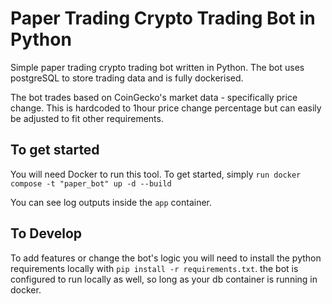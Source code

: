 # Paper Trading Crypto Trading Bot in Python

Simple paper trading crypto trading bot written in Python. The bot uses postgreSQL to store trading data and is fully dockerised.

The bot trades based on CoinGecko's market data - specifically price change. This is hardcoded to 1hour price change percentage but can easily be adjusted to fit other requirements.

## To get started

You will need Docker to run this tool.
To get started, simply `run docker compose -t "paper_bot" up -d --build`

You can see log outputs inside the `app` container.

## To Develop

To add features or change the bot's logic you will need to install the python requirements locally with `pip install -r requirements.txt`.
the bot is configured to run locally as well, so long as your db container is running in docker.
